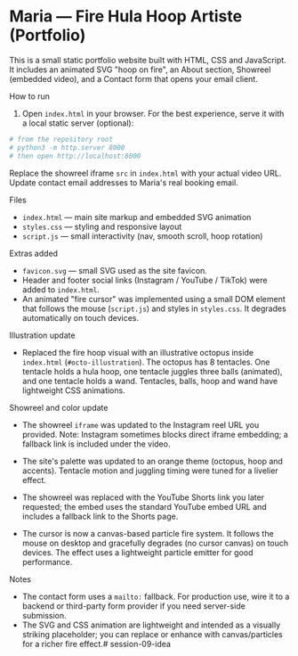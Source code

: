 # Maria — Fire Hula Hoop Artiste (Portfolio)

This is a small static portfolio website built with HTML, CSS and JavaScript. It includes an animated SVG "hoop on fire", an About section, Showreel (embedded video), and a Contact form that opens your email client.

How to run

1. Open `index.html` in your browser. For the best experience, serve it with a local static server (optional):

```bash
# from the repository root
# python3 -m http.server 8000
# then open http://localhost:8000
```

Replace the showreel iframe `src` in `index.html` with your actual video URL. Update contact email addresses to Maria's real booking email.

Files

- `index.html` — main site markup and embedded SVG animation
- `styles.css` — styling and responsive layout
- `script.js` — small interactivity (nav, smooth scroll, hoop rotation)

Extras added

- `favicon.svg` — small SVG used as the site favicon.
- Header and footer social links (Instagram / YouTube / TikTok) were added to `index.html`.
- An animated "fire cursor" was implemented using a small DOM element that follows the mouse (`script.js`) and styles in `styles.css`. It degrades automatically on touch devices.

Illustration update

- Replaced the fire hoop visual with an illustrative octopus inside `index.html` (`#octo-illustration`). The octopus has 8 tentacles. One tentacle holds a hula hoop, one tentacle juggles three balls (animated), and one tentacle holds a wand. Tentacles, balls, hoop and wand have lightweight CSS animations.

Showreel and color update

- The showreel `iframe` was updated to the Instagram reel URL you provided. Note: Instagram sometimes blocks direct iframe embedding; a fallback link is included under the video.
- The site's palette was updated to an orange theme (octopus, hoop and accents). Tentacle motion and juggling timing were tuned for a livelier effect.

- The showreel was replaced with the YouTube Shorts link you later requested; the embed uses the standard YouTube embed URL and includes a fallback link to the Shorts page.
- The cursor is now a canvas-based particle fire system. It follows the mouse on desktop and gracefully degrades (no cursor canvas) on touch devices. The effect uses a lightweight particle emitter for good performance.

Notes

- The contact form uses a `mailto:` fallback. For production use, wire it to a backend or third-party form provider if you need server-side submission.
- The SVG and CSS animation are lightweight and intended as a visually striking placeholder; you can replace or enhance with canvas/particles for a richer fire effect.# session-09-idea